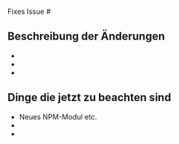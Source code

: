 Fixes Issue #

## Beschreibung der Änderungen
-
-
- 

## Dinge die jetzt zu beachten sind
- Neues NPM-Modul etc.
-
-
